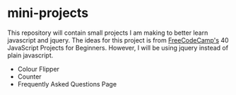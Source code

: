 # mini-projects

This repository will contain small projects I am making to better learn javascript and jquery. The ideas for this project is from [FreeCodeCamp's](https://www.freecodecamp.org/) 40 JavaScript Projects for Beginners. However, I will be using jquery instead of plain javascript.

 - Colour Flipper
 - Counter
 - Frequently Asked Questions Page
